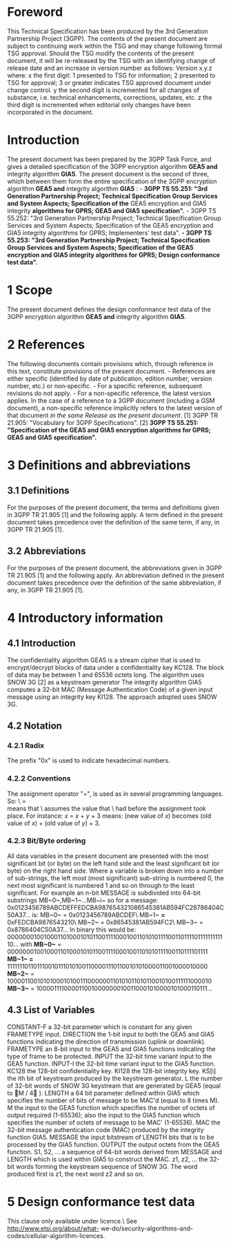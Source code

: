 # Foreword
This Technical Specification has been produced by the 3rd Generation
Partnership Project (3GPP).
The contents of the present document are subject to continuing work within the
TSG and may change following formal TSG approval. Should the TSG modify the
contents of the present document, it will be re-released by the TSG with an
identifying change of release date and an increase in version number as
follows:
Version x.y.z
where:
x the first digit:
1 presented to TSG for information;
2 presented to TSG for approval;
3 or greater indicates TSG approved document under change control.
y the second digit is incremented for all changes of substance, i.e. technical
enhancements, corrections, updates, etc.
z the third digit is incremented when editorial only changes have been
incorporated in the document.
# Introduction
The present document has been prepared by the 3GPP Task Force, and gives a
detailed specification of the 3GPP encryption algorithm **GEA5 and** integrity
algorithm **GIA5**.
The present document is the second of three, which between them form the
entire specification of the 3GPP encryption algorithm **GEA5 and** integrity
algorithm **GIA5** :
\- **3GPP TS 55.251: \"3rd Generation Partnership Project; Technical
Specification Group Services and System Aspects; Specification of the** GEA5
encryption and GIA5 integrity **algorithms for GPRS; GEA5 and GIA5
specification\".**
\- 3GPP TS 55.252: \"3rd Generation Partnership Project; Technical
Specification Group Services and System Aspects; Specification of the GEA5
encryption and GIA5 integrity algorithms for GPRS; Implementers\' test data\".
**\- 3GPP TS 55.253: \"3rd Generation Partnership Project; Technical
Specification Group Services and System Aspects; Specification of the GEA5
encryption and GIA5 integrity algorithms for GPRS; Design conformance test
data\".**
# 1 Scope
The present document defines the design conformance test data of the 3GPP
encryption algorithm **GEA5 and** integrity algorithm **GIA5**.
# 2 References
The following documents contain provisions which, through reference in this
text, constitute provisions of the present document.
\- References are either specific (identified by date of publication, edition
number, version number, etc.) or non‑specific.
\- For a specific reference, subsequent revisions do not apply.
\- For a non-specific reference, the latest version applies. In the case of a
reference to a 3GPP document (including a GSM document), a non-specific
reference implicitly refers to the latest version of that document _in the
same Release as the present document_.
[1] 3GPP TR 21.905: \"Vocabulary for 3GPP Specifications\".
[2] **3GPP TS 55.251: \"Specification of the GEA5 and GIA5 encryption
algorithms for GPRS; GEA5 and GIA5 specification\".**
# 3 Definitions and abbreviations
## 3.1 Definitions
For the purposes of the present document, the terms and definitions given in
3GPP TR 21.905 [1] and the following apply. A term defined in the present
document takes precedence over the definition of the same term, if any, in
3GPP TR 21.905 [1].
## 3.2 Abbreviations
For the purposes of the present document, the abbreviations given in 3GPP TR
21.905 [1] and the following apply. An abbreviation defined in the present
document takes precedence over the definition of the same abbreviation, if
any, in 3GPP TR 21.905 [1].
# 4 Introductory information
## 4.1 Introduction
The confidentiality algorithm GEA5 is a stream cipher that is used to
encrypt/decrypt blocks of data under a confidentiality key KC128. The block of
data may be between 1 and 65536 octets long. The algorithm uses SNOW 3G [2] as
a keystream generator
The integrity algorithm GIA5 computes a 32-bit MAC (Message Authentication
Code) of a given input message using an integrity key KI128. The approach
adopted uses SNOW 3G.
## 4.2 Notation
### 4.2.1 Radix
The prefix \"0x\" is used to indicate hexadecimal numbers.
### 4.2.2 Conventions
The assignment operator \"=\", is used as in several programming languages.
So:
\ = \
means that \ assumes the value that \ had before
the assignment took place. For instance:
_x_ = _x_ \+ _y_ \+ 3
means:
(new value of _x_) becomes (old value of _x_) + (old value of _y_) + 3.
### 4.2.3 Bit/Byte ordering
All data variables in the present document are presented with the most
significant bit (or byte) on the left hand side and the least significant bit
(or byte) on the right hand side. Where a variable is broken down into a
number of sub-strings, the left most (most significant) sub-string is numbered
0, the next most significant is numbered 1 and so on through to the least
significant.
For example an n-bit MESSAGE is subdivided into 64-bit substrings
MB~0~,MB~1~...MB~i~ so for a message:
0x0123456789ABCDEFFEDCBA987654321086545381AB594FC28786404C50A37...
is:
MB~0~ = 0x0123456789ABCDEF\ MB~1~ **=** 0xFEDCBA9876543210\ MB~2~ =
0x86545381AB594FC2\ MB~3~ = 0x8786404C50A37...
In binary this would be:
000000010010001101000101011001111000100110101011110011011110111111111110...
with
**MB~0~** = 0000000100100011010001010110011110001001101010111100110111101111\
**MB~1~ =** 1111111011011100101110101001100001110110010101000011001000010000\
**MB~2~** = 1000011001010100010100111000000110101011010110010100111111000010\
**MB~3~** = 1000011110000110010000000100110001010000101000110111...
## 4.3 List of Variables
CONSTANT-F a 32-bit parameter which is constant for any given FRAMETYPE input.
DIRECTION the 1-bit input to both the GEA5 and GIA5 functions indicating the
direction of transmission (uplink or downlink).
FRAMETYPE an 8-bit input to the GEA5 and GIA5 functions indicating the type of
frame to be protected.
INPUT the 32-bit time variant input to the GEA5 function.
INPUT-I the 32-bit time variant input to the GIA5 function.
KC128 the 128-bit confidentiality key.
KI128 the 128-bit integrity key.
KS[i] the ith bit of keystream produced by the keystream generator.
L the number of 32-bit words of SNOW 3G keystream that are generated by GEA5
(equal to M / 4 ).
LENGTH a 64 bit parameter defined within GIA5 which specifies the number of
bits of message to be MAC\'d (equal to 8 times M).
M the input to the GEA5 function which specifies the number of octets of
output required (1-65536); also the input to the GIA5 function which specifies
the number of octets of message to be MAC\' (1-65536).
MAC the 32-bit message authentication code (MAC) produced by the integrity
function GIA5.
MESSAGE the input bitstream of LENGTH bits that is to be processed by the GIA5
function.
OUTPUT the output octets from the GEA5 function.
S1, S2, ... a sequence of 64-bit words derived from MESSAGE and LENGTH which
is used within GIA5 to construct the MAC.
z1, z2, ... the 32-bit words forming the keystream sequence of SNOW 3G. The
word produced first is z1, the next word z2 and so on.
# 5 Design conformance test data
This clause only available under licence.\ See http://www.etsi.org/about/what-
we-do/security-algorithms-and-codes/cellular-algorithm-licences.
#